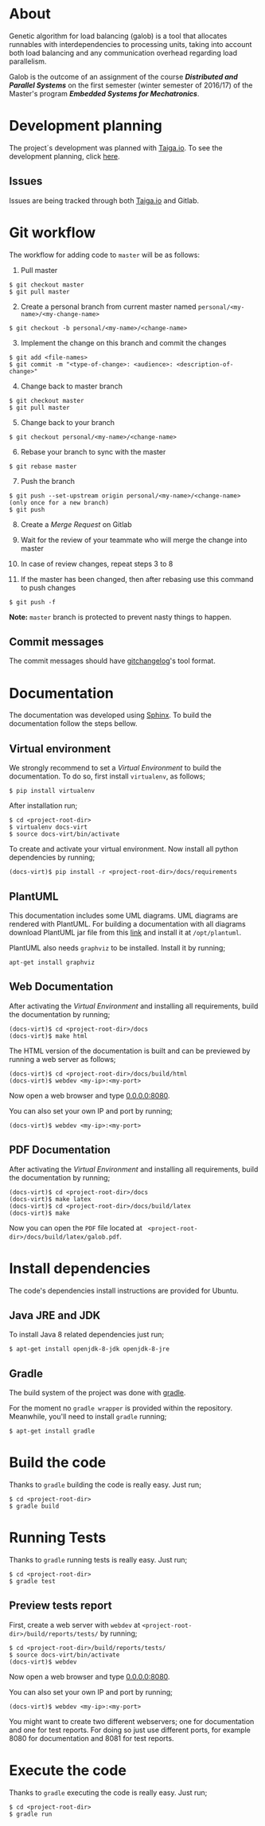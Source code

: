 # About

Genetic algorithm for load balancing (galob) is a tool that allocates
runnables with interdependencies to processing units, taking into account both
load balancing and any communication overhead regarding load parallelism.

Galob is the outcome of an assignment of the course ***Distributed and Parallel
Systems*** on the first semester (winter semester of 2016/17) of the Master's
program ***Embedded Systems for Mechatronics***.


# Development planning

The project´s development was planned with [Taiga.io](https://taiga.io/). To see
the development planning, click
[here](https://tree.taiga.io/project/pjcuadra-galob/kanban).

## Issues

Issues are being tracked through both [Taiga.io](https://taiga.io/) and Gitlab.

# Git workflow

The workflow for adding code to `master` will be as follows:
1. Pull master

```
$ git checkout master
$ git pull master
```

2. Create a personal branch from current master named
   `personal/<my-name>/<my-change-name>`
   
```
$ git checkout -b personal/<my-name>/<change-name>
```

3. Implement the change on this branch and commit the changes

```
$ git add <file-names>
$ git commit -m "<type-of-change>: <audience>: <description-of-change>"
```

4. Change back to master branch

```
$ git checkout master
$ git pull master
```

5. Change back to your branch

```
$ git checkout personal/<my-name>/<change-name>
```

6. Rebase your branch to sync with the master

```
$ git rebase master
```

7. Push the branch

```
$ git push --set-upstream origin personal/<my-name>/<change-name> (only once for a new branch)
$ git push
```

8. Create a *Merge Request* on Gitlab

9. Wait for the review of your teammate who will merge the change into master
10. In case of review changes, repeat steps 3 to 8
11. If the master has been changed, then after rebasing use this command to push changes

```
$ git push -f
```

**Note:** `master` branch is protected to prevent nasty things to happen.

## Commit messages

The commit messages should have
[gitchangelog](https://pypi.python.org/pypi/gitchangelog)'s tool format.

# Documentation

The documentation was developed using [Sphinx](http://www.sphinx-doc.org/en/1.4.9/). To build the documentation follow the steps bellow.

## Virtual environment

We strongly recommend to set a *Virtual Environment* to build the documentation. To do so, first install `virtualenv`, as follows;

```
$ pip install virtualenv
```

After installation run;

```
$ cd <project-root-dir>
$ virtualenv docs-virt
$ source docs-virt/bin/activate
```

To create and activate your virtual environment. Now install all python dependencies by running;

```
(docs-virt)$ pip install -r <project-root-dir>/docs/requirements
```

## PlantUML

This documentation includes some UML diagrams. UML diagrams are rendered with PlantUML. For building a documentation with all diagrams download PlantUML jar file from this [link](http://plantuml.com/download) and install it at ```/opt/plantuml```.

PlantUML also needs ```graphviz``` to be installed. Install it by running;

```
apt-get install graphviz
```

## Web Documentation

After activating the *Virtual Environment* and installing all requirements, build the documentation by running;

```
(docs-virt)$ cd <project-root-dir>/docs
(docs-virt)$ make html
```

The HTML version of the documentation is built and can be previewed by running a web server as follows;

```
(docs-virt)$ cd <project-root-dir>/docs/build/html
(docs-virt)$ webdev <my-ip>:<my-port>
```

Now open a web browser and type [0.0.0.0:8080](0.0.0.0:8080).

You can also set your own IP and port by running;

```
(docs-virt)$ webdev <my-ip>:<my-port>
```

## PDF Documentation

After activating the *Virtual Environment* and installing all requirements, build the documentation by running;

```
(docs-virt)$ cd <project-root-dir>/docs
(docs-virt)$ make latex
(docs-virt)$ cd <project-root-dir>/docs/build/latex
(docs-virt)$ make
```

Now you can open the ```PDF``` file located at ``` <project-root-dir>/docs/build/latex/galob.pdf```.

# Install dependencies

The code's dependencies install instructions are provided for Ubuntu.

## Java JRE and JDK

To install Java 8 related dependencies just run;

```
$ apt-get install openjdk-8-jdk openjdk-8-jre
```

## Gradle

The build system of the project was done with [gradle](https://gradle.org/).

For the moment no ```gradle wrapper``` is provided within the repository. Meanwhile, you'll need to install ```gradle``` running;


```
$ apt-get install gradle
```

# Build the code

Thanks to ```gradle``` building the code is really easy. Just run;

```
$ cd <project-root-dir>
$ gradle build
```

# Running Tests

Thanks to ```gradle``` running tests is really easy. Just run;

```
$ cd <project-root-dir>
$ gradle test
```

## Preview tests report

First, create a web server with ```webdev``` at ```<project-root-dir>/build/reports/tests/``` by running;

```
$ cd <project-root-dir>/build/reports/tests/
$ source docs-virt/bin/activate
(docs-virt)$ webdev
```

Now open a web browser and type [0.0.0.0:8080](0.0.0.0:8080).

You can also set your own IP and port by running;

```
(docs-virt)$ webdev <my-ip>:<my-port>
```

You might want to create two different webservers; one for documentation and one for test reports. For doing so just use different ports, for example 8080 for documentation and 8081 for test reports.


# Execute the code

Thanks to ```gradle``` executing the code is really easy. Just run;

```
$ cd <project-root-dir>
$ gradle run
```
